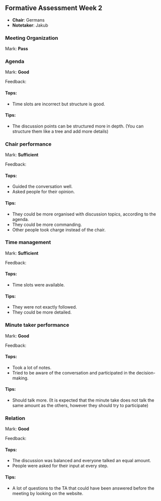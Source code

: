 ## Formative Assessment Week 2
- **Chair**: Germans
- **Notetaker**: Jakub


### Meeting Organization

Mark: **Pass**

### Agenda

Mark: **Good**

Feedback: 
#### Tops:
- Time slots are incorrect but structure is good.
#### Tips:
- The discussion points can be structured more in depth. (You can structure them like a tree and add more details)
### Chair performance

Mark: **Sufficient**

Feedback:
#### Tops:
- Guided the conversation well.
- Asked people for their opinion.
#### Tips:
- They could be more organised with discussion topics, according to the agenda.
- They could be more commanding.
- Other people took charge instead of the chair.
### Time management

Mark: **Sufficient**

Feedback:
#### Tops:
- Time slots were available.
#### Tips:
- They were not exactly followed.
- They could be more detailed.

### Minute taker performance

Mark: **Good**

Feedback: 
#### Tops:
- Took a lot of notes.
- Tried to be aware of the conversation and participated in the decision-making.
#### Tips:
- Should talk more. (It is expected that the minute take does not talk the same amount as the others, however they should try to participate)
### Relation

Mark: **Good**

Feedback:
#### Tops:
- The discussion was balanced and everyone talked an equal amount.
- People were asked for their input at every step.

#### Tips:
- A lot of questions to the TA that could have been answered before the meeting by looking on the website.

